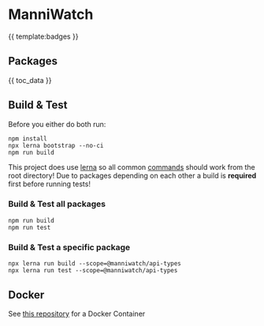 # ManniWatch
{{ template:badges }}
## Packages

{{ toc_data }}

## Build & Test
Before you either do both run:

    npm install
    npx lerna bootstrap --no-ci
    npm run build

This project does use [lerna](https://github.com/lerna/lerna) so all common [commands](https://github.com/lerna/lerna/tree/master/commands) should work from the root directory!
Due to packages depending on each other a build is **required** first before running tests!

### Build & Test all packages

    npm run build
    npm run test

### Build & Test a specific package
    npx lerna run build --scope=@manniwatch/api-types
    npx lerna run test --scope=@manniwatch/api-types

## Docker

See [this repository](https://github.com/manniwatch/docker) for a Docker Container
